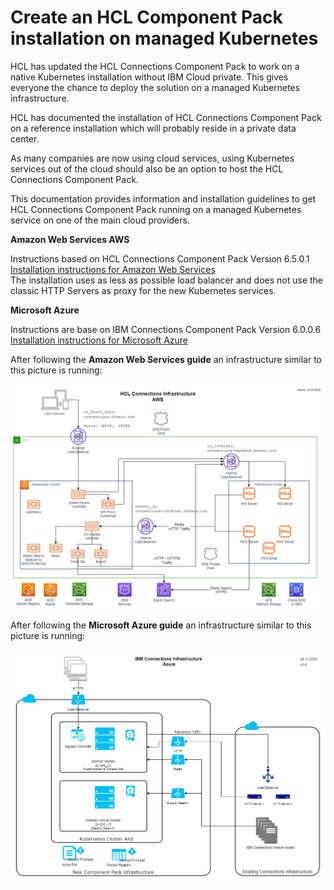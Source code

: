 Create an HCL Component Pack installation on managed Kubernetes
==============================================================

HCL has updated the HCL Connections Component Pack to work on a native Kubernetes installation without IBM Cloud private. This gives everyone the chance to deploy the solution on a managed Kubernetes infrastructure.

HCL has documented the installation of HCL Connections Component Pack on a reference installation which will probably reside in a private data center.

As many companies are now using cloud services, using Kubernetes services out of the cloud should also be an option to host the HCL Connections Component Pack.

This documentation provides information and installation guidelines to get HCL Connections Component Pack running on a managed Kubernetes service on one of the main cloud providers.

__Amazon Web Services AWS__  

Instructions based on HCL Connections Component Pack Version 6.5.0.1 
[Installation instructions for Amazon Web Services](AWS/index.md)  
The installation uses as less as possible load balancer and does not use the classic HTTP Servers as proxy for the new Kubernetes services.
  
__Microsoft Azure__

Instructions are base on IBM Connections Component Pack Version 6.0.0.6  
[Installation instructions for Microsoft Azure](Azure/index.md)


After following the __Amazon Web Services guide__ an infrastructure similar to this picture is running:

![Connections Infrastructure AWS](images/HCL_Connections_Infratructure_AWS.png "Connections Infrastructure AWS")


After following the __Microsoft Azure guide__ an infrastructure similar to this picture is running:

![Connections Infrastructure Azure](images/ConnectionsInfrastructureAzure.png "Connections Infrastructure Azure")


